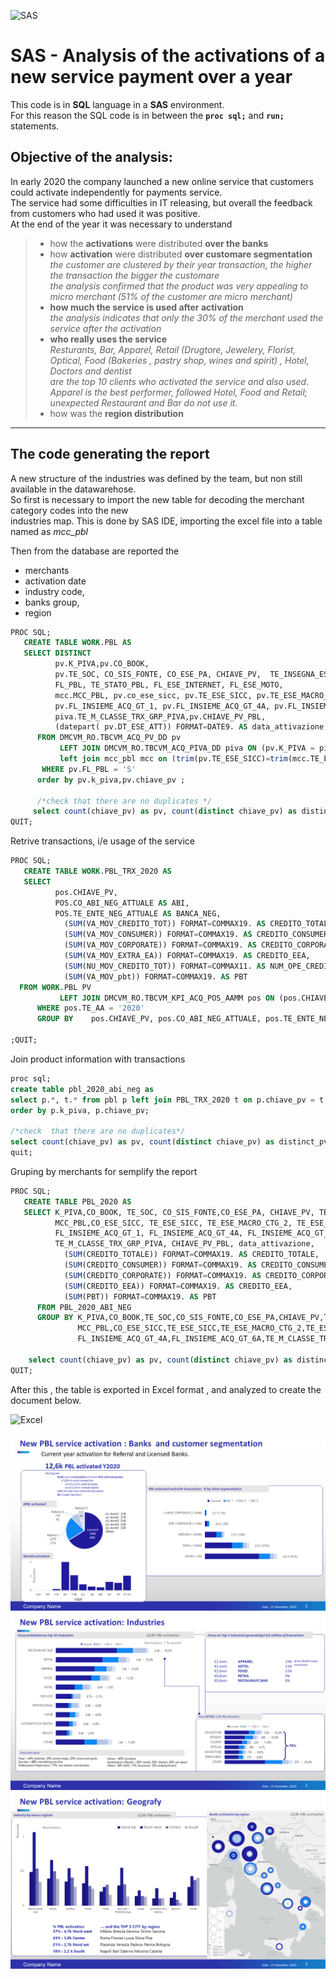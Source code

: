 ﻿![SAS](https://upload.wikimedia.org/wikipedia/commons/thumb/1/10/SAS_logo_horiz.svg/320px-SAS_logo_horiz.svg.png)  

# SAS - Analysis of the activations of a new service payment over a year 

This code is in **SQL** language in a **SAS** environment.  
For this reason the SQL code is in between the 
**```proc sql;```** and  **```run;```** statements.  
  
  
## Objective of the analysis:

In early 2020 the company launched a new online service that customers could activate independently for payments service.  
The service had some difficulties in IT releasing, but overall the feedback from customers who had used it was positive.  
At the end of the year it was necessary to understand 
>  - how the **activations** were distributed **over the banks** 
>  - how **activation** were distributed **over customare segmentation**   
>     *the customer are clustered by their year transaction, the higher the transaction the bigger the customare  
>     the analysis confirmed that the product was very appealing to micro merchant (51% of the customer are micro merchant)*  
>  - **how much the service is used after activation**  
>      *the analysis indicates that only the 30% of the merchant used the service after the activation*
>  - **who really uses the service**  
>     *Resturants, Bar, Apparel, Retail (Drugtore, Jewelery,  Florist, Optical, Food (Bakeries , pastry shop, wines and spirit) , Hotel, Doctors and dentist   
>     are the top 10 clients who activated the service  and also used. 
>     Apparel is the best performer, followed Hotel, Food and Retail; unexpected Restaurant and Bar do not use it.*
>  - how was the **region distribution**
>     

  
***


## The code generating the report 

A new structure of the industries was defined by the team, but non still available in the datawarehose.  
So first is necessary to import the new table for decoding the merchant category codes into the new  
industries map. This is done by SAS IDE, importing the excel file into a table named as *mcc_pbl*   


Then from the database are reported the   
- merchants 
- activation date 
- industry code, 
- banks group, 
- region

```sql
PROC SQL;
   CREATE TABLE WORK.PBL AS 
   SELECT DISTINCT 
		  pv.K_PIVA,pv.CO_BOOK,		  
 		  pv.TE_SOC, CO_SIS_FONTE, CO_ESE_PA, CHIAVE_PV,  TE_INSEGNA_ESE, 
		  FL_PBL, TE_STATO_PBL, FL_ESE_INTERNET, FL_ESE_MOTO, 
          mcc.MCC_PBL, pv.co_ese_sicc, pv.TE_ESE_SICC, pv.TE_ESE_MACRO_CTG_2, pv.TE_ESE_CTG_2, co_prov_ese,te_prov_Ese, TE_REG_ESE, TE_ANIELSEN_ese,
		  pv.FL_INSIEME_ACQ_GT_1, pv.FL_INSIEME_ACQ_GT_4A, pv.FL_INSIEME_ACQ_GT_6A, 
    	  piva.TE_M_CLASSE_TRX_GRP_PIVA,pv.CHIAVE_PV_PBL,  
          (datepart( pv.DT_ESE_ATT)) FORMAT=DATE9. AS data_attivazione
      FROM DMCVM_RO.TBCVM_ACQ_PV_DD pv
           LEFT JOIN DMCVM_RO.TBCVM_ACQ_PIVA_DD piva ON (pv.K_PIVA = piva.K_PIVA)
		   left join mcc_pbl mcc on (trim(pv.TE_ESE_SICC)=trim(mcc.TE_ESE_SICC))
       WHERE pv.FL_PBL = 'S'
      order by pv.k_piva,pv.chiave_pv ;

	  /*check that there are no duplicates */
	 select count(chiave_pv) as pv, count(distinct chiave_pv) as distinct_pv from PBL;
QUIT;
```

Retrive transactions, i/e usage of the service  

```sql
PROC SQL;
   CREATE TABLE WORK.PBL_TRX_2020 AS 
   SELECT 
          pos.CHIAVE_PV, 
		  POS.CO_ABI_NEG_ATTUALE AS ABI,
		  POS.TE_ENTE_NEG_ATTUALE AS BANCA_NEG,
            (SUM(VA_MOV_CREDITO_TOT)) FORMAT=COMMAX19. AS CREDITO_TOTALE,
            (SUM(VA_MOV_CONSUMER)) FORMAT=COMMAX19. AS CREDITO_CONSUMER ,
            (SUM(VA_MOV_CORPORATE)) FORMAT=COMMAX19. AS CREDITO_CORPORATE,
            (SUM(VA_MOV_EXTRA_EA)) FORMAT=COMMAX19. AS CREDITO_EEA,
            (SUM(NU_MOV_CREDITO_TOT)) FORMAT=COMMAX11. AS NUM_OPE_CREDITO_TOT, 
            (SUM(VA_MOV_pbt)) FORMAT=COMMAX19. AS PBT 
  FROM WORK.PBL PV
           LEFT JOIN DMCVM_RO.TBCVM_KPI_ACQ_POS_AAMM pos ON (pos.CHIAVE_PV = pv.CHIAVE_PV)
      WHERE pos.TE_AA = '2020'
      GROUP BY    pos.CHIAVE_PV, pos.CO_ABI_NEG_ATTUALE, pos.TE_ENTE_NEG_ATTUALE;

;QUIT;
```

Join product information with transactions

```sql
proc sql;
create table pbl_2020_abi_neg as
select p.*, t.* from pbl p left join PBL_TRX_2020 t on p.chiave_pv = t.chiave_pv
order by p.k_piva, p.chiave_pv;

/*check  that there are no duplicates*/
select count(chiave_pv) as pv, count(distinct chiave_pv) as distinct_pv from pbl_2020_abi_neg;
quit;
```

Gruping by merchants for semplify the report

```sql
PROC SQL;
   CREATE TABLE PBL_2020 AS 
   SELECT K_PIVA,CO_BOOK, TE_SOC, CO_SIS_FONTE,CO_ESE_PA, CHIAVE_PV, TE_INSEGNA_ESE, FL_PBL, TE_STATO_PBL, FL_ESE_INTERNET, FL_ESE_MOTO, 
          MCC_PBL,CO_ESE_SICC, TE_ESE_SICC, TE_ESE_MACRO_CTG_2, TE_ESE_CTG_2, CO_PROV_ESE, TE_PROV_ESE, TE_REG_ESE, 
          FL_INSIEME_ACQ_GT_1, FL_INSIEME_ACQ_GT_4A, FL_INSIEME_ACQ_GT_6A, 
          TE_M_CLASSE_TRX_GRP_PIVA, CHIAVE_PV_PBL, data_attivazione, 
            (SUM(CREDITO_TOTALE)) FORMAT=COMMAX19. AS CREDITO_TOTALE, 
            (SUM(CREDITO_CONSUMER)) FORMAT=COMMAX19. AS CREDITO_CONSUMER, 
            (SUM(CREDITO_CORPORATE)) FORMAT=COMMAX19. AS CREDITO_CORPORATE, 
            (SUM(CREDITO_EEA)) FORMAT=COMMAX19. AS CREDITO_EEA, 
            (SUM(PBT)) FORMAT=COMMAX19. AS PBT
      FROM PBL_2020_ABI_NEG 
      GROUP BY K_PIVA,CO_BOOK,TE_SOC,CO_SIS_FONTE,CO_ESE_PA,CHIAVE_PV,TE_INSEGNA_ESE,FL_PBL,TE_STATO_PBL,FL_ESE_INTERNET,FL_ESE_MOTO,
               MCC_PBL,CO_ESE_SICC,TE_ESE_SICC,TE_ESE_MACRO_CTG_2,TE_ESE_CTG_2,CO_PROV_ESE,TE_PROV_ESE,TE_REG_ESE,FL_INSIEME_ACQ_GT_1,
               FL_INSIEME_ACQ_GT_4A,FL_INSIEME_ACQ_GT_6A,TE_M_CLASSE_TRX_GRP_PIVA,CHIAVE_PV_PBL,data_attivazione;

	select count(chiave_pv) as pv, count(distinct chiave_pv) as distinct_pv from PBL_2020;
QUIT;
```

After this , the table is exported in Excel format , and analyzed to create the document below.   

![Excel](https://upload.wikimedia.org/wikipedia/commons/thumb/7/73/Microsoft_Excel_2013-2019_logo.svg/110px-Microsoft_Excel_2013-2019_logo.svg.png)  


![Activataion](/PBL_20201114_1.png)
![Activataion](/PBL_20201114_2.png)
![Activataion](/PBL_20201114_3.png)

